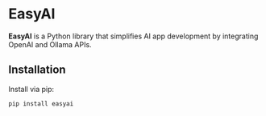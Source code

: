 # EasyAI  

**EasyAI** is a Python library that simplifies AI app development by integrating OpenAI and Ollama APIs.  

## Installation  

Install via pip:  
```bash
pip install easyai
